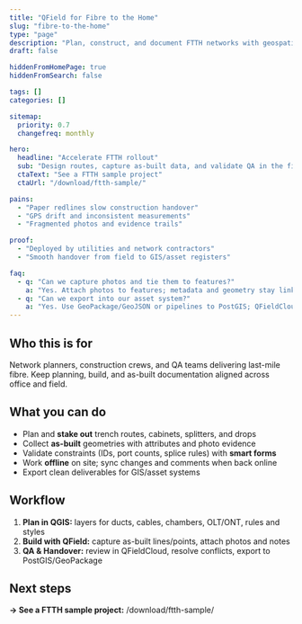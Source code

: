 ```yaml
---
title: "QField for Fibre to the Home"
slug: "fibre-to-the-home"
type: "page"
description: "Plan, construct, and document FTTH networks with geospatial accuracy."
draft: false

hiddenFromHomePage: true
hiddenFromSearch: false

tags: []
categories: []

sitemap:
  priority: 0.7
  changefreq: monthly

hero:
  headline: "Accelerate FTTH rollout"
  sub: "Design routes, capture as-built data, and validate QA in the field."
  ctaText: "See a FTTH sample project"
  ctaUrl: "/download/ftth-sample/"

pains:
  - "Paper redlines slow construction handover"
  - "GPS drift and inconsistent measurements"
  - "Fragmented photos and evidence trails"

proof:
  - "Deployed by utilities and network contractors"
  - "Smooth handover from field to GIS/asset registers"

faq:
  - q: "Can we capture photos and tie them to features?"
    a: "Yes. Attach photos to features; metadata and geometry stay linked."
  - q: "Can we export into our asset system?"
    a: "Yes. Use GeoPackage/GeoJSON or pipelines to PostGIS; QFieldCloud automates sync."
---
```


## Who this is for
Network planners, construction crews, and QA teams delivering last-mile fibre. Keep planning, build, and as-built documentation aligned across office and field.

## What you can do
- Plan and **stake out** trench routes, cabinets, splitters, and drops  
- Collect **as-built** geometries with attributes and photo evidence  
- Validate constraints (IDs, port counts, splice rules) with **smart forms**  
- Work **offline** on site; sync changes and comments when back online  
- Export clean deliverables for GIS/asset systems

## Workflow
1) **Plan in QGIS:** layers for ducts, cables, chambers, OLT/ONT, rules and styles  
2) **Build with QField:** capture as-built lines/points, attach photos and notes  
3) **QA & Handover:** review in QFieldCloud, resolve conflicts, export to PostGIS/GeoPackage

## Next steps
**→ See a FTTH sample project:** /download/ftth-sample/
